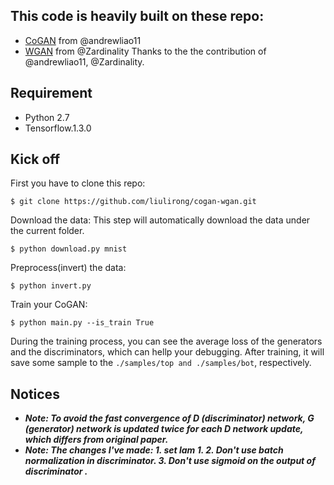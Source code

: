 ## This code is heavily built on these repo:   
- [CoGAN](https://github.com/carpedm20/DCGAN-tensorflow) from @andrewliao11
- [WGAN](https://github.com/mingyuliutw/CoGAN) from @Zardinality
Thanks to the the contribution of @andrewliao11, @Zardinality.
## Requirement

- Python 2.7
- Tensorflow.1.3.0

## Kick off
First you have to clone this repo:
```
$ git clone https://github.com/liulirong/cogan-wgan.git
```
Download the data:
This step will automatically download the data under the current folder.
```
$ python download.py mnist
```
Preprocess(invert) the data:
```
$ python invert.py 
```
Train your CoGAN:
```
$ python main.py --is_train True
```
During the training process, you can see the average loss of the generators and the discriminators, which can hellp your debugging. After training, it will save some sample to the ```./samples/top and ./samples/bot```, respectively. 

## Notices
- ***Note: To avoid the fast convergence of D (discriminator) network, G (generator) network is updated twice for each D network update, which differs from original paper.***
- ***Note: The changes I've made: 1. set lam 1.  2. Don't use batch normalization in discriminator. 3. Don't use sigmoid on the output of discriminator .***


